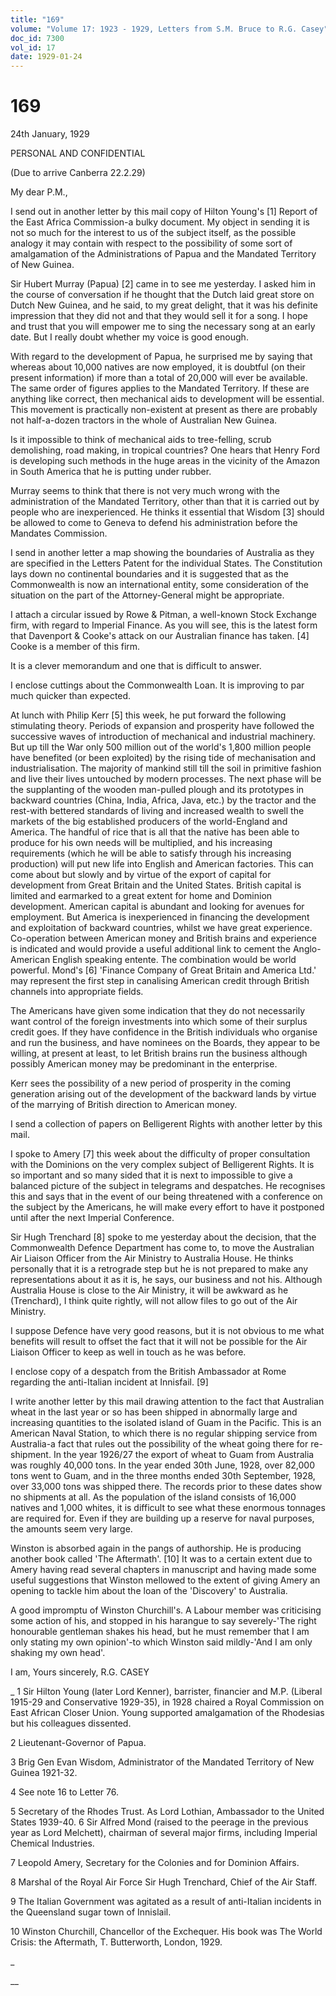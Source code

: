 ```yaml
---
title: "169"
volume: "Volume 17: 1923 - 1929, Letters from S.M. Bruce to R.G. Casey"
doc_id: 7300
vol_id: 17
date: 1929-01-24
---
```


# 169

24th January, 1929

PERSONAL AND CONFIDENTIAL

(Due to arrive Canberra 22.2.29)

My dear P.M.,

I send out in another letter by this mail copy of Hilton Young's [1] Report of the East Africa Commission-a bulky document. My object in sending it is not so much for the interest to us of the subject itself, as the possible analogy it may contain with respect to the possibility of some sort of amalgamation of the Administrations of Papua and the Mandated Territory of New Guinea.

Sir Hubert Murray (Papua) [2] came in to see me yesterday. I asked him in the course of conversation if he thought that the Dutch laid great store on Dutch New Guinea, and he said, to my great delight, that it was his definite impression that they did not and that they would sell it for a song. I hope and trust that you will empower me to sing the necessary song at an early date. But I really doubt whether my voice is good enough.

With regard to the development of Papua, he surprised me by saying that whereas about 10,000 natives are now employed, it is doubtful (on their present information) if more than a total of 20,000 will ever be available. The same order of figures applies to the Mandated Territory. If these are anything like correct, then mechanical aids to development will be essential. This movement is practically non-existent at present as there are probably not half-a-dozen tractors in the whole of Australian New Guinea.

Is it impossible to think of mechanical aids to tree-felling, scrub demolishing, road making, in tropical countries? One hears that Henry Ford is developing such methods in the huge areas in the vicinity of the Amazon in South America that he is putting under rubber.

Murray seems to think that there is not very much wrong with the administration of the Mandated Territory, other than that it is carried out by people who are inexperienced. He thinks it essential that Wisdom [3] should be allowed to come to Geneva to defend his administration before the Mandates Commission.

I send in another letter a map showing the boundaries of Australia as they are specified in the Letters Patent for the individual States. The Constitution lays down no continental boundaries and it is suggested that as the Commonwealth is now an international entity, some consideration of the situation on the part of the Attorney-General might be appropriate.

I attach a circular issued by Rowe &amp; Pitman, a well-known Stock Exchange firm, with regard to Imperial Finance. As you will see, this is the latest form that Davenport &amp; Cooke's attack on our Australian finance has taken. [4] Cooke is a member of this firm.

It is a clever memorandum and one that is difficult to answer.

I enclose cuttings about the Commonwealth Loan. It is improving to par much quicker than expected.

At lunch with Philip Kerr [5] this week, he put forward the following stimulating theory. Periods of expansion and prosperity have followed the successive waves of introduction of mechanical and industrial machinery. But up till the War only 500 million out of the world's 1,800 million people have benefited (or been exploited) by the rising tide of mechanisation and industrialisation. The majority of mankind still till the soil in primitive fashion and live their lives untouched by modern processes. The next phase will be the supplanting of the wooden man-pulled plough and its prototypes in backward countries (China, India, Africa, Java, etc.) by the tractor and the rest-with bettered standards of living and increased wealth to swell the markets of the big established producers of the world-England and America. The handful of rice that is all that the native has been able to produce for his own needs will be multiplied, and his increasing requirements (which he will be able to satisfy through his increasing production) will put new life into English and American factories. This can come about but slowly and by virtue of the export of capital for development from Great Britain and the United States. British capital is limited and earmarked to a great extent for home and Dominion development. American capital is abundant and looking for avenues for employment. But America is inexperienced in financing the development and exploitation of backward countries, whilst we have great experience. Co-operation between American money and British brains and experience is indicated and would provide a useful additional link to cement the Anglo-American English speaking entente. The combination would be world powerful. Mond's [6] 'Finance Company of Great Britain and America Ltd.' may represent the first step in canalising American credit through British channels into appropriate fields.

The Americans have given some indication that they do not necessarily want control of the foreign investments into which some of their surplus credit goes. If they have confidence in the British individuals who organise and run the business, and have nominees on the Boards, they appear to be willing, at present at least, to let British brains run the business although possibly American money may be predominant in the enterprise.

Kerr sees the possibility of a new period of prosperity in the coming generation arising out of the development of the backward lands by virtue of the marrying of British direction to American money.

I send a collection of papers on Belligerent Rights with another letter by this mail.

I spoke to Amery [7] this week about the difficulty of proper consultation with the Dominions on the very complex subject of Belligerent Rights. It is so important and so many sided that it is next to impossible to give a balanced picture of the subject in telegrams and despatches. He recognises this and says that in the event of our being threatened with a conference on the subject by the Americans, he will make every effort to have it postponed until after the next Imperial Conference.

Sir Hugh Trenchard [8] spoke to me yesterday about the decision, that the Commonwealth Defence Department has come to, to move the Australian Air Liaison Officer from the Air Ministry to Australia House. He thinks personally that it is a retrograde step but he is not prepared to make any representations about it as it is, he says, our business and not his. Although Australia House is close to the Air Ministry, it will be awkward as he (Trenchard), I think quite rightly, will not allow files to go out of the Air Ministry.

I suppose Defence have very good reasons, but it is not obvious to me what benefits will result to offset the fact that it will not be possible for the Air Liaison Officer to keep as well in touch as he was before.

I enclose copy of a despatch from the British Ambassador at Rome regarding the anti-Italian incident at Innisfail. [9]

I write another letter by this mail drawing attention to the fact that Australian wheat in the last year or so has been shipped in abnormally large and increasing quantities to the isolated island of Guam in the Pacific. This is an American Naval Station, to which there is no regular shipping service from Australia-a fact that rules out the possibility of the wheat going there for re- shipment. In the year 1926/27 the export of wheat to Guam from Australia was roughly 40,000 tons. In the year ended 30th June, 1928, over 82,000 tons went to Guam, and in the three months ended 30th September, 1928, over 33,000 tons was shipped there. The records prior to these dates show no shipments at all. As the population of the island consists of 16,000 natives and 1,000 whites, it is difficult to see what these enormous tonnages are required for. Even if they are building up a reserve for naval purposes, the amounts seem very large.

Winston is absorbed again in the pangs of authorship. He is producing another book called 'The Aftermath'. [10] It was to a certain extent due to Amery having read several chapters in manuscript and having made some useful suggestions that Winston mellowed to the extent of giving Amery an opening to tackle him about the loan of the 'Discovery' to Australia.

A good impromptu of Winston Churchill's. A Labour member was criticising some action of his, and stopped in his harangue to say severely-'The right honourable gentleman shakes his head, but he must remember that I am only stating my own opinion'-to which Winston said mildly-'And I am only shaking my own head'.

I am, Yours sincerely, R.G. CASEY 

_ 1 Sir Hilton Young (later Lord Kenner), barrister, financier and M.P. (Liberal 1915-29 and Conservative 1929-35), in 1928 chaired a Royal Commission on East African Closer Union. Young supported amalgamation of the Rhodesias but his colleagues dissented.

2 Lieutenant-Governor of Papua.

3 Brig Gen Evan Wisdom, Administrator of the Mandated Territory of New Guinea 1921-32.

4 See note 16 to Letter 76.

5 Secretary of the Rhodes Trust. As Lord Lothian, Ambassador to the United States 1939-40. 6 Sir Alfred Mond (raised to the peerage in the previous year as Lord Melchett), chairman of several major firms, including Imperial Chemical Industries.

7 Leopold Amery, Secretary for the Colonies and for Dominion Affairs.

8 Marshal of the Royal Air Force Sir Hugh Trenchard, Chief of the Air Staff.

9 The Italian Government was agitated as a result of anti-Italian incidents in the Queensland sugar town of Innislail.

10 Winston Churchill, Chancellor of the Exchequer. His book was The World Crisis: the Aftermath, T. Butterworth, London, 1929.

_

__
